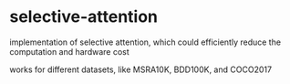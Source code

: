 # selective-attention

implementation of selective attention, which could efficiently reduce the computation and hardware cost



works for different datasets, like MSRA10K, BDD100K, and COCO2017
